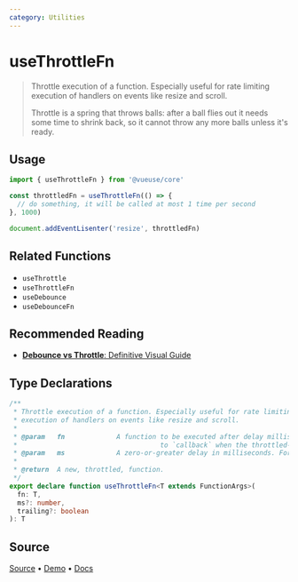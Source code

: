 ```yaml
---
category: Utilities
---
```



# useThrottleFn

> Throttle execution of a function. Especially useful for rate limiting execution of handlers on events like resize and scroll.
>
> Throttle is a spring that throws balls: after a ball flies out it needs some time to shrink back, so it cannot throw any more balls unless it's ready.

## Usage

```js
import { useThrottleFn } from '@vueuse/core'

const throttledFn = useThrottleFn(() => {
  // do something, it will be called at most 1 time per second
}, 1000)

document.addEventLisenter('resize', throttledFn)
```

## Related Functions

- `useThrottle`
- `useThrottleFn`
- `useDebounce`
- `useDebounceFn`

## Recommended Reading

- [**Debounce vs Throttle**: Definitive Visual Guide](https://redd.one/blog/debounce-vs-throttle)


<!--FOOTER_STARTS-->
## Type Declarations

```typescript
/**
 * Throttle execution of a function. Especially useful for rate limiting
 * execution of handlers on events like resize and scroll.
 *
 * @param   fn             A function to be executed after delay milliseconds. The `this` context and all arguments are passed through, as-is,
 *                                    to `callback` when the throttled-function is executed.
 * @param   ms             A zero-or-greater delay in milliseconds. For event callbacks, values around 100 or 250 (or even higher) are most useful.
 *
 * @return  A new, throttled, function.
 */
export declare function useThrottleFn<T extends FunctionArgs>(
  fn: T,
  ms?: number,
  trailing?: boolean
): T
```

## Source

[Source](https://github.com/antfu/vueuse/blob/master/packages/shared/useThrottleFn/index.ts) • [Demo](https://github.com/antfu/vueuse/blob/master/packages/shared/useThrottleFn/demo.vue) • [Docs](https://github.com/antfu/vueuse/blob/master/packages/shared/useThrottleFn/index.md)


<!--FOOTER_ENDS-->
